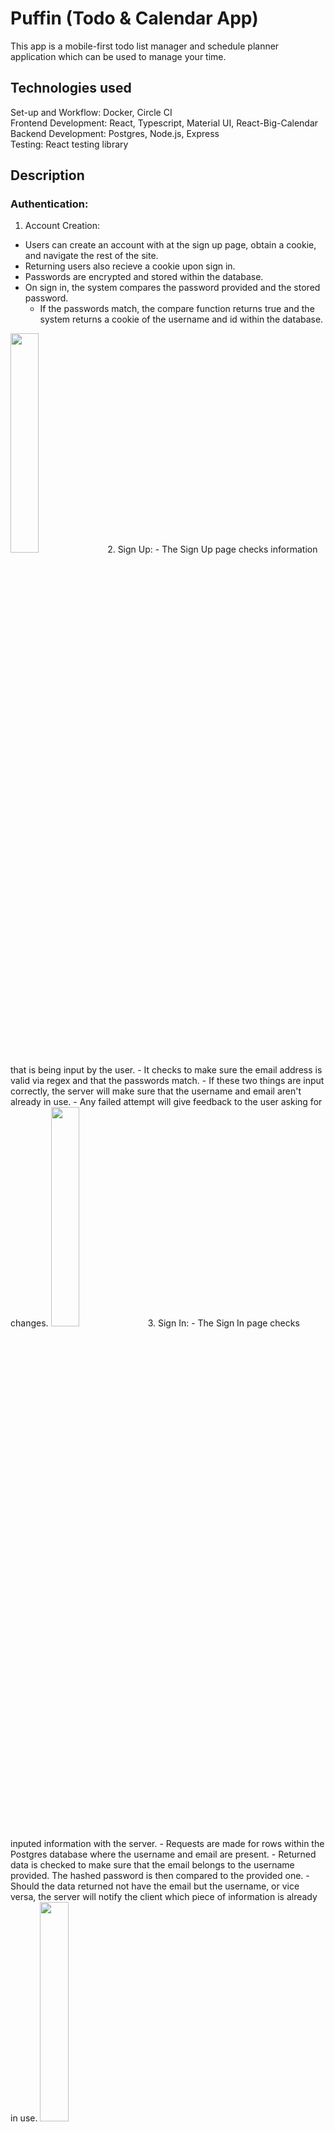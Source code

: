 # Puffin (Todo & Calendar App)
This app is a mobile-first todo list manager and schedule planner application which can be used to manage your time.

## Technologies used
Set-up and Workflow:  Docker, Circle CI
</br>
Frontend Development:  React, Typescript, Material UI, React-Big-Calendar
</br>
Backend Development:  Postgres, Node.js, Express
</br>
Testing: React testing library

## Description
### Authentication:
1. Account Creation:
  - Users can create an account with at the sign up page, obtain a cookie, and navigate the rest of the site.
  - Returning users also recieve a cookie upon sign in. 
  - Passwords are encrypted and stored within the database.
  - On sign in, the system compares the password provided and the stored password.
    - If the passwords match, the compare function returns true and the system returns a cookie of the username and id within the database.

<img src="https://media.giphy.com/media/d2xw3okDQY1IfzU4ZB/giphy.gif" width="30%" />
2. Sign Up: 
  - The Sign Up page checks information that is being input by the user.
    - It checks to make sure the email address is valid via regex and that the passwords match.
    - If these two things are input correctly, the server will make sure that the username and email aren't already in use. 
    - Any failed attempt will give feedback to the user asking for changes.

<img src="https://media.giphy.com/media/d2xw3okDQY1IfzU4ZB/giphy.gif" width="30%" />
3. Sign In:
  - The Sign In page checks inputed information with the server.
  - Requests are made for rows within the Postgres database where the username and email are present.
    - Returned data is checked to make sure that the email belongs to the username provided. The hashed password is then compared to the provided one.
    - Should the data returned not have the email but the username, or vice versa, the server will notify the client which piece of information is already       in use.

<img src="https://media.giphy.com/media/yHVoxLLD7fvFuNAvSY/giphy.gif" width="30%" />

### Home page:
1. Unscheduled todo list: 
  - Users can toggle the unscheduled todo list open or closed by clicking the "todo list" icon in the navigation bar.
  - Users can mark any unscheduled todo as completed and see a strike through of that todo (as in it's being checked off the list). 
  - When the user logs into the account the next time, any striked-through (completed) unscheduled todos disappear from the list completely.
  - Users can delete any unscheduled todo from the list by clicking the "delete" button.
  - Users can drag any incomplete unscheduled todo from the list and drop it into the desired time slot in the daily calendar.
  </br>
    <img src="https://user-images.githubusercontent.com/84343573/183218686-52b06c1d-9cdd-429e-b6dd-f0103e35c8b5.gif" width="30%" />

2. Daily calendar:
  - Displays all todos scheduled in the selected date, displaying the title, time and custom selected color.
  - Users can move/resize the todos to reassign its start and end times on the calendar.
  - Users can edit, mark as completed, and delete todos from the calendar.
  - Users can view selected friends from dropdown menu to view todos authored by friends who have shared with user.
  </br>
  <img src="https://media.giphy.com/media/3RAc6QNwvQwF4j3ZkU/giphy.gif" width="30% />

3. Navigation
  - Today Button: Takes a user to today's date on the calendar
  - Calendar Button: Allows user to pick a desired date to navigate to in the main calendar.
  - List Button: Displays list of unscheduled todos.
  - Add Button: Allows user to add a new todo.
  - Share Button: Allows user to share calendar, categories, todos with friends.
  - User Button: Allows user to view reports, profile and logout.
  <img src="https://user-images.githubusercontent.com/84343573/184467836-9269e528-d3ab-4fd9-8774-43aa46aca152.gif" width="30%" />

### Add/Edit todos:
- User can navigate to the Create-todo form from the "Plus" icon on the calendar.
- On the Create-todo form, user can add a new item with title and description inputs.
- If user checks the Add to calendar box then Start/end input boxes will show and the item will be added automatically to the calendar. If not checked then the item will go to the Unscheduled todo listing of the calendar. User then review the unscheduled todo listing and drag/drop items to the calendar later. 
- If user checks the Share with Friends and then enter a friend's email. The item will be shared with the friend later
- User can select the categories to tag the todo items. If a category is not on the list, user can add new category by selecting the Add category and a modal will pop up. The modal allows user to enter the name and select the color for the category.
- Once on the calendar, user can click on the Edit button to see the Edit todo form in which they can update any fields

### Sharing todos/calendar
1. Calendar, Categories, and Todos
  - Users can choose between the different types of items to share.
  - They can choose the whole calendar.
  - They can choose the categories.
  - They can choose the todos.
2. Ability to add the individuals to share the data with.
  - The plus sign will let you add friends.
  - Press the share button to share.
<img src="https://media.giphy.com/media/lLcajTbjRw5GGLXkxv/giphy.gif" width="30%"/>

### Report
- Users can monitor all completed todos.
- Users can view completed todos for today, this week, and this month.\
- The completed todos are seperated by category and assigned the category color.
- Completed todo data is displayed using interactive graphs (chart.js).
- Users can view detailed view of completed todos.
  - In this view, users can see the indivdual todos names and time tracked.
  - In this view, users can edit the tracked time for a completed todo.
<img src="https://media4.giphy.com/media/3HoQhepNLGJkrFA0EF/giphy.gif" width="30%"/>

## Installation
1. Install dependencies:
```bash
npm install
```
2. Run webpack in development with:
```bash
npm run start
```
  
3. Run server with:
```bash
npm run server-dev
```

## Contributors
- Jane Srisarakorn (Product Manager & Software Engineer)
- Darian Hogue (Architecture Owner & Software Engineer)
- Xinxin Li (UI Owner & Software Engineer)
- Cornelius Smith (Software Engineer)
- Keegan Wolf (Software Engineer)
- Tam Tran (Software Engineer)

## Acknowledgments
[React Big Calendar Docs](http://jquense.github.io/react-big-calendar/examples/index.html?path=/story/about-big-calendar--page)
